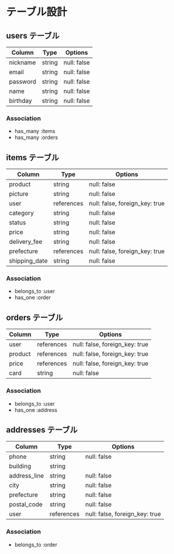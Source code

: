 # テーブル設計

## users テーブル

| Column   | Type   | Options     |
| -------- | ------ | ----------- |
| nickname | string | null: false |
| email    | string | null: false |
| password | string | null: false |
| name     | string | null: false |
| birthday | string | null: false |


### Association

- has_many :items
- has_many :orders

## items テーブル

| Column        | Type       | Options                        |
| --------------| ---------- | ------------------------------ |
| product       | string     | null: false                    |
| picture       | string     | null: false                    |
| user          | references | null: false, foreign_key: true |
| category      | string     | null: false                    |
| status        | string     | null: false                    |
| price         | string     | null: false                    |
| delivery_fee  | string     | null: false                    |
| prefecture    | references | null: false, foreign_key: true |
| shipping_date | string     | null: false                    |


### Association

- belongs_to :user
- has_one :order

## orders テーブル

| Column  | Type       | Options                        |
| ------- | ---------- | ------------------------------ |
| user    | references | null: false, foreign_key: true |
| product | references | null: false, foreign_key: true |
| price   | references | null: false, foreign_key: true |
| card    | string     | null: false                    |

### Association

- belongs_to :user
- has_one :address

## addresses テーブル

| Column       | Type       | Options                        |
| ------------ | ---------- | ------------------------------ |
| phone        | string     | null: false                    |
| building     | string     |                                |
| address_line | string     | null: false                    |
| city         | string     | null: false                    |
| prefecture   | string     | null: false                    |
| postal_code  | string     | null: false                    |
| user         | references | null: false, foreign_key: true |

### Association

- belongs_to :order